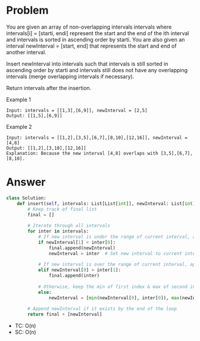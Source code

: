 # Problem
You are given an array of non-overlapping intervals intervals where intervals[i] = [starti, endi] represent the start and the end of the ith interval and intervals is sorted in ascending order by starti. You are also given an interval newInterval = [start, end] that represents the start and end of another interval.

Insert newInterval into intervals such that intervals is still sorted in ascending order by starti and intervals still does not have any overlapping intervals (merge overlapping intervals if necessary).

Return intervals after the insertion.

Example 1
```
Input: intervals = [[1,3],[6,9]], newInterval = [2,5]
Output: [[1,5],[6,9]]
```

Example 2
```
Input: intervals = [[1,2],[3,5],[6,7],[8,10],[12,16]], newInterval = [4,8]
Output: [[1,2],[3,10],[12,16]]
Explanation: Because the new interval [4,8] overlaps with [3,5],[6,7],[8,10].
```
# Answer
```python
class Solution:
    def insert(self, intervals: List[List[int]], newInterval: List[int]) -> List[List[int]]:
        # Keep track of final list
        final = []
        
        # Iterate through all intervals
        for inter in intervals:
            # If new interval is under the range of current interval, append it to final
            if newInterval[1] < inter[0]:
                final.append(newInterval)
                newInterval = inter  # Set new interval to current interval
            
            # If new interval is over the range of current interval, append current interval to final
            elif newInterval[0] > inter[1]:
                final.append(inter)
            
            # Otherwise, keep the min of first index & max of second index
            else:
                newInterval = [min(newInterval[0], inter[0]), max(newInterval[1], inter[1])]
        
        # Append newInterval if it exists by the end of the loop
        return final + [newInterval]
```
- TC: O(n)
- SC: O(n)

